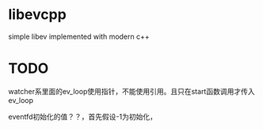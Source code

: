 # libevcpp
simple libev implemented with modern c++


# TODO 
watcher系里面的ev_loop使用指针，不能使用引用。且只在start函数调用才传入ev_loop


eventfd初始化的值？？，首先假设-1为初始化，